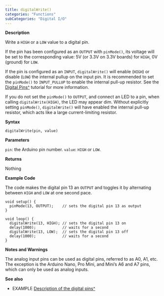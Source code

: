 ```yaml
---
title: digitalWrite()
categories: "Functions"
subCategories: "Digital I/O"
---
```


**Description**

Write a `HIGH` or a `LOW` value to a digital pin.

If the pin has been configured as an `OUTPUT` with `pinMode()`, its
voltage will be set to the corresponding value: 5V (or 3.3V on 3.3V
boards) for `HIGH`, 0V (ground) for `LOW`.

If the pin is configured as an `INPUT`, `digitalWrite()` will enable
(`HIGH`) or disable (`LOW`) the internal pullup on the input pin. It is
recommended to set the `pinMode()` to `INPUT_PULLUP` to enable the
internal pull-up resistor. See the [Digital
Pins^](http://arduino.cc/en/Tutorial/DigitalPins) tutorial for more
information.

If you do not set the `pinMode()` to `OUTPUT`, and connect an LED to a
pin, when calling `digitalWrite(HIGH)`, the LED may appear dim. Without
explicitly setting `pinMode()`, `digitalWrite()` will have enabled the
internal pull-up resistor, which acts like a large current-limiting
resistor.

**Syntax**

`digitalWrite(pin, value)`

**Parameters**

`pin`: the Arduino pin number.
`value`: `HIGH` or `LOW`.

**Returns**

Nothing

**Example Code**

The code makes the digital pin 13 an `OUTPUT` and toggles it by
alternating between `HIGH` and `LOW` at one second pace.

    void setup() {
      pinMode(13, OUTPUT);    // sets the digital pin 13 as output
    }

    void loop() {
      digitalWrite(13, HIGH); // sets the digital pin 13 on
      delay(1000);            // waits for a second
      digitalWrite(13, LOW);  // sets the digital pin 13 off
      delay(1000);            // waits for a second
    }

**Notes and Warnings**

The analog input pins can be used as digital pins, referred to as A0,
A1, etc. The exception is the Arduino Nano, Pro Mini, and Mini’s A6 and
A7 pins, which can only be used as analog inputs.

**See also**

-   EXAMPLE [Description of the digital
    pins^](http://arduino.cc/en/Tutorial/DigitalPins)
